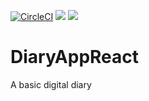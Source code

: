 [![CircleCI](https://circleci.com/gh/tonyguesswho/DiaryAppReact.svg?style=svg)](https://circleci.com/gh/tonyguesswho/DiaryAppReact) <a href="https://codeclimate.com/github/tonyguesswho/DiaryAppReact/maintainability"><img src="https://api.codeclimate.com/v1/badges/08b8c71b422042277715/maintainability" /></a> <a href="https://codeclimate.com/github/tonyguesswho/DiaryAppReact/test_coverage"><img src="https://api.codeclimate.com/v1/badges/08b8c71b422042277715/test_coverage" /></a>

# DiaryAppReact

A basic digital diary
